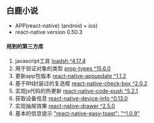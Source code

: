 ## 白鹿小说

- APP(react-native)  (android + ios)
- react-native  version  0.50.3

#### 用到的第三方库

1. javascript工具 [loadsh ^4.17.4](http://www.css88.com/doc/lodash/)
2. 用于验证对象的类型 [prop-types ^15.6.0](http://www.hangge.com/blog/cache/detail_1743.html)
3. 更新app包版本 [react-native-appupdate ^1.1.2](https://www.npmjs.com/package/react-native-appupdate) 
4. 基于RN封装过的复选框 [react-native-check-box ^2.0.2](https://www.npmjs.com/package/react-native-checkbox)
5. 实现js代码的热更新 [react-native-code-push ^5.2.1](https://github.com/Microsoft/react-native-code-push) 
6. 获取设备信息 [react-native-device-info ^0.13.0](https://www.npmjs.com/package/rn-device-info)
7. 实现抽屉效果 [react-native-drawer ^2.5.0](https://www.npmjs.com/package/react-native-drawer) 
8. 基本的信息提示 ["react-native-easy-toast": "^1.0.9"](http://www.qingpingshan.com/rjbc/az/135457.html)




